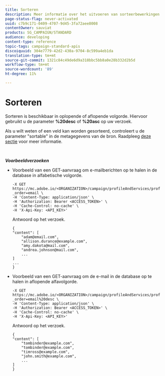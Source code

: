 ```yaml
---
title: Sorteren
description: Meer informatie over het uitvoeren van sorteerbewerkingen
page-status-flag: never-activated
uuid: c7b9c171-0409-4707-9d45-3fa72aee8008
contentOwner: sauviat
products: SG_CAMPAIGN/STANDARD
audience: developing
content-type: reference
topic-tags: campaign-standard-apis
discoiquuid: 304e7779-42d2-430a-9704-8c599a4eb1da
translation-type: tm+mt
source-git-commit: 1321c84c49de6d9a318bbc5bb8a0e28b332d2b5d
workflow-type: tm+mt
source-wordcount: '89'
ht-degree: 11%

---
```



# Sorteren

Sorteren is beschikbaar in oplopende of aflopende volgorde. Hiervoor gebruikt u de parameter **%20desc** of **%20asc** op uw verzoek.

Als u wilt weten of een veld kan worden gesorteerd, controleert u de parameter &quot;sortable&quot; in de metagegevens van de bron. Raadpleeg [deze sectie](../../api/using/metadata-mechanism.md) voor meer informatie.

<br/>

***Voorbeeldverzoeken***

* Voorbeeld van een GET-aanvraag om e-mailberichten op te halen in de database in alfabetische volgorde.

   ```
   -X GET https://mc.adobe.io/<ORGANIZATION>/campaign/profileAndServices/profile/email/email?_order=email \
   -H 'Content-Type: application/json' \
   -H 'Authorization: Bearer <ACCESS_TOKEN>' \
   -H 'Cache-Control: no-cache' \
   -H 'X-Api-Key: <API_KEY>'
   ```

   Antwoord op het verzoek.

   ```
   {
   "content": [
       "adam@email.com",
       "allison.durance@example.com",
       "amy.dakota@mail.com",
       "andrea.johnson@mail.com",
       ...
   ]
   ...
   }
   ```

* Voorbeeld van een GET-aanvraag om de e-mail in de database op te halen in aflopende alfavolgorde.

   ```
   -X GET https://mc.adobe.io/<ORGANIZATION>/campaign/profileAndServices/profile/email?_order=email%20desc \
   -H 'Content-Type: application/json' \
   -H 'Authorization: Bearer <ACCESS_TOKEN>' \
   -H 'Cache-Control: no-cache' \
   -H 'X-Api-Key: <API_KEY>'
   ```

   Antwoord op het verzoek.

   ```
   {
   "content": [
       "tombinder@example.com",
       "tombinder@example.com",
       "timross@example.com",
       "john.smith@example.com",
       ...
   ]
   }
   ```
